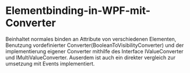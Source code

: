 # Elementbinding-in-WPF-mit-Converter
Beinhaltet normales binden an Attribute von verschiedenen Elementen, Benutzung vordefinierter Converter(BooleanToVisibilityConverter) und der implementierung eigener Converter mithilfe des Interface IValueConverter und IMultiValueConverter. Auserdem ist auch ein direkter vergleich zur umsetzung mit Events implementiert.
